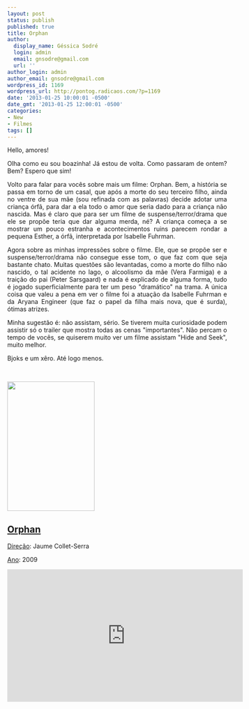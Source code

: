 ```yaml
---
layout: post
status: publish
published: true
title: Orphan
author:
  display_name: Géssica Sodré
  login: admin
  email: gnsodre@gmail.com
  url: ''
author_login: admin
author_email: gnsodre@gmail.com
wordpress_id: 1169
wordpress_url: http://pontog.radicaos.com/?p=1169
date: '2013-01-25 10:00:01 -0500'
date_gmt: '2013-01-25 12:00:01 -0500'
categories:
- New
- Filmes
tags: []
---
```

<p style="text-align: justify;">Hello, amores!</p>
<p style="text-align: justify;">Olha como eu sou boazinha! Já estou de volta. Como passaram de ontem? Bem? Espero que sim!</p>
<p style="text-align: justify;">Volto para falar para vocês sobre mais um filme: Orphan. Bem, a história se passa em torno de um casal, que após a morte do seu terceiro filho, ainda no ventre de sua mãe (sou refinada com as palavras) decide adotar uma criança órfã, para dar a ela todo o amor que seria dado para a criança não nascida. Mas é claro que para ser um filme de suspense/terror/drama que ele se propõe teria que dar alguma merda, né? A criança começa a se mostrar um pouco estranha e acontecimentos ruins parecem rondar a pequena Esther, a órfã, interpretada por Isabelle Fuhrman.</p>
<p style="text-align: justify;">Agora sobre as minhas impressões sobre o filme. Ele, que se propõe ser e suspense/terror/drama não consegue esse tom, o que faz com que seja bastante chato. Muitas questões são levantadas, como a morte do filho não nascido, o tal acidente no lago, o alcoolismo da mãe (Vera Farmiga) e a traição do pai (Peter Sarsgaard) e nada é explicado de alguma forma, tudo é jogado superficialmente para ter um peso "dramático" na trama. A única coisa que valeu a pena em ver o filme foi a atuação da Isabelle Fuhrman e da Aryana Engineer (que faz o papel da filha mais nova, que é surda), ótimas atrizes.</p>
<p style="text-align: justify;">Minha sugestão é: não assistam, sério. Se tiverem muita curiosidade podem assistir só o trailer que mostra todas as cenas "importantes". Não percam o tempo de vocês, se quiserem muito ver um filme assistam "Hide and Seek", muito melhor.</p>
<p style="text-align: justify;">
<p style="text-align: justify;">Bjoks e um xêro. Até logo menos.</p>
<p>&nbsp;</p>
<p><a href="http://upload.wikimedia.org/wikipedia/pt/thumb/7/71/Poster_Orphan.jpg/200px-Poster_Orphan.jpg"><img class="alignnone size-full wp-image-1172" title="Orphan" src="http://pontog.radicaos.com/wp-content/uploads/2013/01/200px-Poster_Orphan.jpg" alt="" width="200" height="297" /></a></p>
<h2><span style="text-decoration: underline;">Orphan</span></h2>
<p><span style="text-decoration: underline;">Direção</span>: Jaume Collet-Serra</p>
<p><span style="text-decoration: underline;">Ano</span>: 2009</p>
<p><iframe width="540" height="304" src="http://www.youtube.com/embed/m5BSLNAKIZs" frameborder="0" allowfullscreen></iframe></p>
